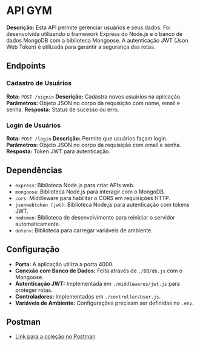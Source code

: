 # API GYM

**Descrição:** Esta API permite gerenciar usuários e seus dados. Foi desenvolvida utilizando o framework Express do Node.js e o banco de dados MongoDB com a biblioteca Mongoose. A autenticação JWT (Json Web Token) é utilizada para garantir a segurança das rotas.

## Endpoints

### Cadastro de Usuários

**Rota:** `POST /signin`
**Descrição:** Cadastra novos usuários na aplicação.
**Parâmetros:** Objeto JSON no corpo da requisição com nome, email e senha.
**Resposta:** Status de sucesso ou erro.

### Login de Usuários

**Rota:** `POST /login`
**Descrição:** Permite que usuários façam login.
**Parâmetros:** Objeto JSON no corpo da requisição com email e senha.
**Resposta:** Token JWT para autenticação.



## Dependências

- `express`: Biblioteca Node.js para criar APIs web.
- `mongoose`: Biblioteca Node.js para interagir com o MongoDB.
- `cors`: Middleware para habilitar o CORS em requisições HTTP.
- `jsonwebtoken (jwt)`: Biblioteca Node.js para autenticação com tokens JWT.
- `nodemon`: Biblioteca de desenvolvimento para reiniciar o servidor automaticamente.
- `dotenv`: Biblioteca para carregar variáveis de ambiente.

## Configuração

- **Porta:** A aplicação utiliza a porta 4000.
- **Conexão com Banco de Dados:** Feita através de `./DB/db.js` com o Mongoose.
- **Autenticação JWT:** Implementada em `./middlewares/jwt.js` para proteger rotas.
- **Controladores:** Implementados em `./controller/User.js`.
- **Variáveis de Ambiente:** Configurações precisam ser definidas no `.env`.

## Postman

- [Link para a coleção no Postman](https://restless-rocket-722930.postman.co/workspace/Team-Workspace~af464cc5-7a2d-4447-8387-5c2e6f7ead4c/collection/22658973-74a9f9f5-de80-4702-822d-864c14b2e76e?action=share&creator=22658973)
